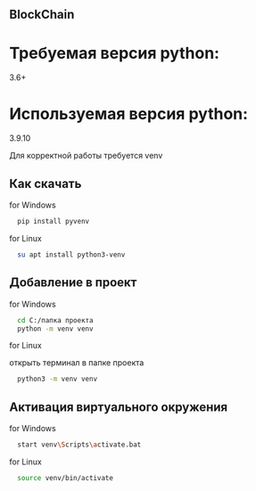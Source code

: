 ## BlockChain

# Требуемая версия python:
  3.6+

# Используемая версия python:
  3.9.10

Для корректной работы требуется venv

## Как скачать

for Windows
```bash
  pip install pyvenv
```
for Linux
```bash
  su apt install python3-venv
```

## Добавление в проект
for Windows
```bash
  cd C:/папка проекта
  python -m venv venv
```
for Linux

открыть терминал в папке проекта
```bash
  python3 -m venv venv
```

## Активация виртуального окружения

for Windows
```bash
  start venv\Scripts\activate.bat
```

for Linux
```bash
  source venv/bin/activate
```
